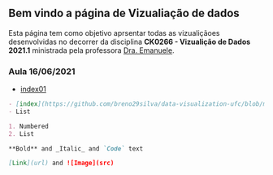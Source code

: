 ## Bem vindo a página de Vizualiação de dados

Esta página tem como objetivo aprsentar todas as vizualiçãoes desenvolvidas no decorrer da disciplina **CK0266 - Vizualição de Dados 2021.1** ministrada pela professora [Dra. Emanuele](https://github.com/emanueles).

### Aula 16/06/2021

- [index01](https://github.com/breno29silva/data-visualization-ufc/blob/main/basic/index01.html)

```markdown
- [index](https://github.com/breno29silva/data-visualization-ufc/blob/main/basic/index01.html)
- List

1. Numbered
2. List

**Bold** and _Italic_ and `Code` text

[Link](url) and ![Image](src)
```
